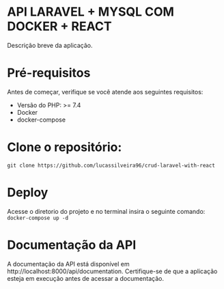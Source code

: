 # API LARAVEL + MYSQL COM DOCKER + REACT
Descrição breve da aplicação.

# Pré-requisitos
Antes de começar, verifique se você atende aos seguintes requisitos:

* Versão do PHP: >= 7.4
* Docker
* docker-compose


# Clone o repositório:
``
git clone https://github.com/lucassilveira96/crud-laravel-with-react
``
# Deploy
Acesse o diretorio do projeto e no terminal insira o seguinte comando:
``
docker-compose up -d
``

# Documentação da API
A documentação da API está disponível em http://localhost:8000/api/documentation. Certifique-se de que a aplicação esteja em execução antes de acessar a documentação.
